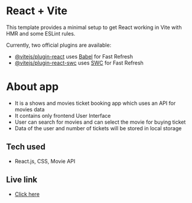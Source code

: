 # React + Vite

This template provides a minimal setup to get React working in Vite with HMR and some ESLint rules.

Currently, two official plugins are available:

- [@vitejs/plugin-react](https://github.com/vitejs/vite-plugin-react/blob/main/packages/plugin-react/README.md) uses [Babel](https://babeljs.io/) for Fast Refresh
- [@vitejs/plugin-react-swc](https://github.com/vitejs/vite-plugin-react-swc) uses [SWC](https://swc.rs/) for Fast Refresh
# About app
- It is a shows and movies ticket booking app which uses an API for movies data
- It contains only frontend User Interface
- User can search for movies and can select the movie for buying ticket
- Data of the user and number of tickets will be stored in local storage
## Tech used
- React.js, CSS, Movie API
## Live link
- [Click here](https://movies-world-delta.vercel.app/)
